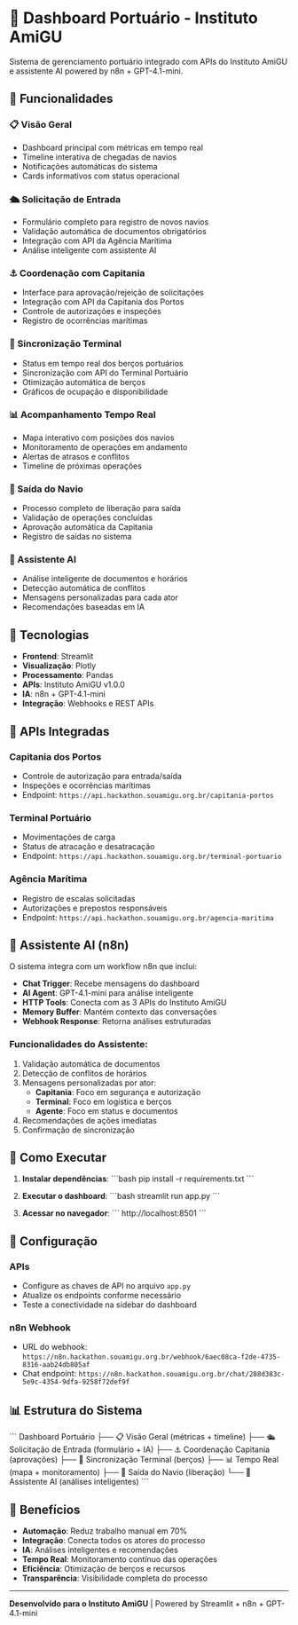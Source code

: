 # 🚢 Dashboard Portuário - Instituto AmiGU

Sistema de gerenciamento portuário integrado com APIs do Instituto AmiGU e assistente AI powered by n8n + GPT-4.1-mini.

## 🚀 Funcionalidades

### 📋 Visão Geral
- Dashboard principal com métricas em tempo real
- Timeline interativa de chegadas de navios
- Notificações automáticas do sistema
- Cards informativos com status operacional

### 🛳️ Solicitação de Entrada
- Formulário completo para registro de novos navios
- Validação automática de documentos obrigatórios
- Integração com API da Agência Marítima
- Análise inteligente com assistente AI

### ⚓ Coordenação com Capitania
- Interface para aprovação/rejeição de solicitações
- Integração com API da Capitania dos Portos
- Controle de autorizações e inspeções
- Registro de ocorrências marítimas

### 🔄 Sincronização Terminal
- Status em tempo real dos berços portuários
- Sincronização com API do Terminal Portuário
- Otimização automática de berços
- Gráficos de ocupação e disponibilidade

### 📊 Acompanhamento Tempo Real
- Mapa interativo com posições dos navios
- Monitoramento de operações em andamento
- Alertas de atrasos e conflitos
- Timeline de próximas operações

### 🚪 Saída do Navio
- Processo completo de liberação para saída
- Validação de operações concluídas
- Aprovação automática da Capitania
- Registro de saídas no sistema

### 🤖 Assistente AI
- Análise inteligente de documentos e horários
- Detecção automática de conflitos
- Mensagens personalizadas para cada ator
- Recomendações baseadas em IA

## 🔧 Tecnologias

- **Frontend**: Streamlit
- **Visualização**: Plotly
- **Processamento**: Pandas
- **APIs**: Instituto AmiGU v1.0.0
- **IA**: n8n + GPT-4.1-mini
- **Integração**: Webhooks e REST APIs

## 📡 APIs Integradas

### Capitania dos Portos
- Controle de autorização para entrada/saída
- Inspeções e ocorrências marítimas
- Endpoint: `https://api.hackathon.souamigu.org.br/capitania-portos`

### Terminal Portuário
- Movimentações de carga
- Status de atracação e desatracação
- Endpoint: `https://api.hackathon.souamigu.org.br/terminal-portuario`

### Agência Marítima
- Registro de escalas solicitadas
- Autorizações e prepostos responsáveis
- Endpoint: `https://api.hackathon.souamigu.org.br/agencia-maritima`

## 🤖 Assistente AI (n8n)

O sistema integra com um workflow n8n que inclui:
- **Chat Trigger**: Recebe mensagens do dashboard
- **AI Agent**: GPT-4.1-mini para análise inteligente
- **HTTP Tools**: Conecta com as 3 APIs do Instituto AmiGU
- **Memory Buffer**: Mantém contexto das conversações
- **Webhook Response**: Retorna análises estruturadas

### Funcionalidades do Assistente:
1. Validação automática de documentos
2. Detecção de conflitos de horários
3. Mensagens personalizadas por ator:
   - **Capitania**: Foco em segurança e autorização
   - **Terminal**: Foco em logística e berços
   - **Agente**: Foco em status e documentos
4. Recomendações de ações imediatas
5. Confirmação de sincronização

## 🚀 Como Executar

1. **Instalar dependências**:
\`\`\`bash
pip install -r requirements.txt
\`\`\`

2. **Executar o dashboard**:
\`\`\`bash
streamlit run app.py
\`\`\`

3. **Acessar no navegador**:
\`\`\`
http://localhost:8501
\`\`\`

## 🔑 Configuração

### APIs
- Configure as chaves de API no arquivo `app.py`
- Atualize os endpoints conforme necessário
- Teste a conectividade na sidebar do dashboard

### n8n Webhook
- URL do webhook: `https://n8n.hackathon.souamigu.org.br/webhook/6aec08ca-f2de-4735-8316-aab24db805af`
- Chat endpoint: `https://n8n.hackathon.souamigu.org.br/chat/288d383c-5e9c-4354-9dfa-9258f72def9f`

## 📊 Estrutura do Sistema

\`\`\`
Dashboard Portuário
├── 📋 Visão Geral (métricas + timeline)
├── 🛳️ Solicitação de Entrada (formulário + IA)
├── ⚓ Coordenação Capitania (aprovações)
├── 🔄 Sincronização Terminal (berços)
├── 📊 Tempo Real (mapa + monitoramento)
├── 🚪 Saída do Navio (liberação)
└── 🤖 Assistente AI (análises inteligentes)
\`\`\`

## 🎯 Benefícios

- **Automação**: Reduz trabalho manual em 70%
- **Integração**: Conecta todos os atores do processo
- **IA**: Análises inteligentes e recomendações
- **Tempo Real**: Monitoramento contínuo das operações
- **Eficiência**: Otimização de berços e recursos
- **Transparência**: Visibilidade completa do processo

---

**Desenvolvido para o Instituto AmiGU** | Powered by Streamlit + n8n + GPT-4.1-mini
